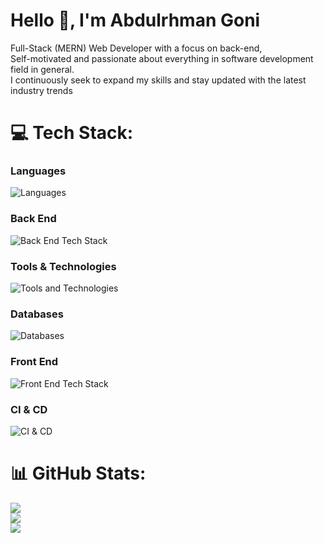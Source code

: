 # Hello 👋, I'm Abdulrhman Goni

Full-Stack (MERN) Web Developer with a focus on back-end, <br> Self-motivated
and passionate about everything in software development field in general. <br> I
continuously seek to expand my skills and stay updated with the latest industry
trends

# 💻 Tech Stack:

### **Languages**

![Languages](https://go-skill-icons.vercel.app/api/icons?i=javascript,ts&theme=dark)

### **Back End**

![Back End Tech Stack](https://go-skill-icons.vercel.app/api/icons?i=nodejs,bun,deno,nestjs,express,hono&theme=dark)

### **Tools & Technologies**

![Tools and Technologies](https://go-skill-icons.vercel.app/api/icons?i=docker,nginx,git,jest,gql&theme=dark)

### **Databases**

![Databases](https://go-skill-icons.vercel.app/api/icons?i=mongodb,redis,postgresql,elasticsearch&theme=dark)

### **Front End**

![Front End Tech Stack](https://go-skill-icons.vercel.app/api/icons?i=react,nextjs,tailwind,bootstrap,mui,redux,svelte,rollupjs,vite,skeletonui&theme=dark)

### **CI & CD**

![CI & CD](https://go-skill-icons.vercel.app/api/icons?i=githubactions&theme=dark)

# 📊 GitHub Stats:

![](https://github-readme-streak-stats.herokuapp.com/?user=AbdulrhmanGoni&theme=dark&hide_border=false)<br/>
![](https://github-readme-stats.vercel.app/api?username=AbdulrhmanGoni&theme=dark&hide_border=false&include_all_commits=true&count_private=true)<br/>
![](https://github-readme-stats.vercel.app/api/top-langs/?username=AbdulrhmanGoni&theme=dark&hide_border=false&include_all_commits=true&count_private=true&layout=compact)
